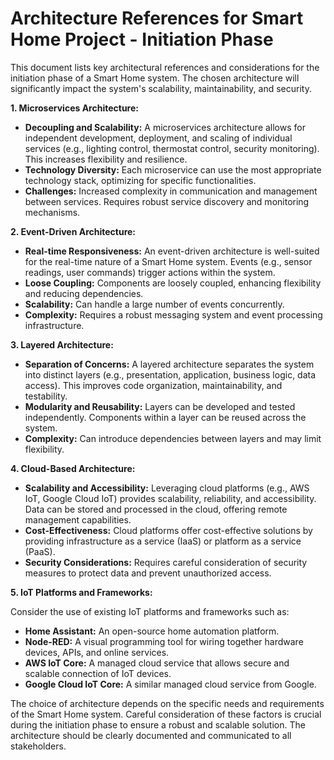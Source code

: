 # Architecture References for Smart Home Project - Initiation Phase

This document lists key architectural references and considerations for the initiation phase of a Smart Home system.  The chosen architecture will significantly impact the system's scalability, maintainability, and security.

**1. Microservices Architecture:**

* **Decoupling and Scalability:** A microservices architecture allows for independent development, deployment, and scaling of individual services (e.g., lighting control, thermostat control, security monitoring). This increases flexibility and resilience.
* **Technology Diversity:**  Each microservice can use the most appropriate technology stack, optimizing for specific functionalities.
* **Challenges:** Increased complexity in communication and management between services. Requires robust service discovery and monitoring mechanisms.

**2. Event-Driven Architecture:**

* **Real-time Responsiveness:** An event-driven architecture is well-suited for the real-time nature of a Smart Home system.  Events (e.g., sensor readings, user commands) trigger actions within the system.
* **Loose Coupling:**  Components are loosely coupled, enhancing flexibility and reducing dependencies.
* **Scalability:**  Can handle a large number of events concurrently.
* **Complexity:** Requires a robust messaging system and event processing infrastructure.

**3. Layered Architecture:**

* **Separation of Concerns:**  A layered architecture separates the system into distinct layers (e.g., presentation, application, business logic, data access).  This improves code organization, maintainability, and testability.
* **Modularity and Reusability:**  Layers can be developed and tested independently.  Components within a layer can be reused across the system.
* **Complexity:**  Can introduce dependencies between layers and may limit flexibility.

**4. Cloud-Based Architecture:**

* **Scalability and Accessibility:**  Leveraging cloud platforms (e.g., AWS IoT, Google Cloud IoT) provides scalability, reliability, and accessibility.  Data can be stored and processed in the cloud, offering remote management capabilities.
* **Cost-Effectiveness:**  Cloud platforms offer cost-effective solutions by providing infrastructure as a service (IaaS) or platform as a service (PaaS).
* **Security Considerations:**  Requires careful consideration of security measures to protect data and prevent unauthorized access.

**5. IoT Platforms and Frameworks:**

Consider the use of existing IoT platforms and frameworks such as:

* **Home Assistant:** An open-source home automation platform.
* **Node-RED:** A visual programming tool for wiring together hardware devices, APIs, and online services.
* **AWS IoT Core:** A managed cloud service that allows secure and scalable connection of IoT devices.
* **Google Cloud IoT Core:** A similar managed cloud service from Google.

The choice of architecture depends on the specific needs and requirements of the Smart Home system.  Careful consideration of these factors is crucial during the initiation phase to ensure a robust and scalable solution.  The architecture should be clearly documented and communicated to all stakeholders.